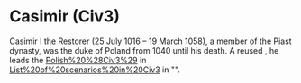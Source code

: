 # Casimir (Civ3)

Casimir I the Restorer (25 July 1016 – 19 March 1058), a member of the Piast dynasty, was the duke of Poland from 1040 until his death. A reused , he leads the [Polish%20%28Civ3%29](Poles) in [List%20of%20scenarios%20in%20Civ3](scenario) in "".